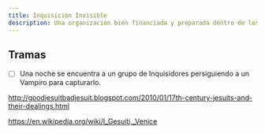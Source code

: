 ```yaml
---
title: Inquisición Invisible
description: Una organización bien financiada y preparada dentro de los jesuitas para perseguir lo sobrenatural.
---
```




## Tramas

- [ ] Una noche se encuentra a un grupo de Inquisidores persiguiendo a un Vampiro para capturarlo.


http://goodjesuitbadjesuit.blogspot.com/2010/01/17th-century-jesuits-and-their-dealings.html

https://en.wikipedia.org/wiki/I_Gesuiti,_Venice

